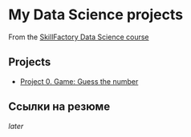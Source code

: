 # My Data Science projects

From the [SkillFactory Data Science course](https://skillfactory.ru/data-science-specialization)

## Projects

* [Project 0. Game: Guess the number](https://github.com/qwerty-team/sf_data_science/tree/master/project_0)
<!-- * [Project 1. ________](____) -->
<!-- * [Project 2. ________](____) -->

## Ссылки на резюме
*later*